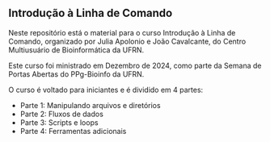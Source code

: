 ## Introdução à Linha de Comando

Neste repositório está o material para o curso Introdução à Linha de Comando,
organizado por Julia Apolonio e João Cavalcante, do Centro Multiusuário de Bioinformática da UFRN.

Este curso foi ministrado em Dezembro de 2024, como parte da Semana de Portas Abertas do PPg-Bioinfo da UFRN.

O curso é voltado para iniciantes e é dividido em 4 partes:

- Parte 1: Manipulando arquivos e diretórios
- Parte 2: Fluxos de dados
- Parte 3: Scripts e loops
- Parte 4: Ferramentas adicionais
